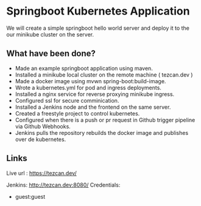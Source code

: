 # Springboot Kubernetes Application

We will create a simple springboot hello world server and deploy it to the our minikube cluster on the server.

## What have been done?
 - Made an example springboot application using maven.
 - Installed a minikube local cluster on the remote machine ( tezcan.dev )
 - Made a docker image using mvwn spring-boot:build-image. 
 - Wrote a kubernetes.yml for pod and ingress deployments.
 - Installed a nginx service for reverse proxying minikube ingress.
 - Configured ssl for secure comminication.
 - Installed a Jenkins node and the frontend on the same server.
 - Created a freestyle project to control kubernetes.
 - Configured when there is a push or pr request in Github trigger pipeline via Github Webhooks.
 - Jenkins pulls the repository rebuilds the docker image and publishes over de kubernetes.
 
 ## Links
 Live url : https://tezcan.dev/
 
 Jenkins: http://tezcan.dev:8080/
 Credentials:
- guest:guest